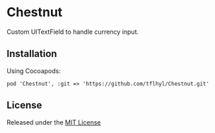 # Chestnut

Custom UITextField to handle currency input.

## Installation

Using Cocoapods:

`pod 'Chestnut', :git => 'https://github.com/tflhyl/Chestnut.git'`

## License

Released under the [MIT License](https://github.com/tflhyl/Chestnut/blob/master/LICENSE.md)
